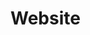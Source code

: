 # Website
<!DOCTYPE html>
<html lang="en">

<head>
    <meta charset="UTF-8">
    <meta name="viewport" content="width=device-width, initial-scale=1.0">
    <title>Navigation</title>
    <style>
        .navbar {
            background-color: rgb(0, 0, 0);
            border-radius: 4px;
        }

        .navbar ul {
            overflow: auto;
        }

        .navbar li {
            float: left;
            list-style: none;
            margin: 13px 20px;
        }

        .navbar li a {
            padding: 3px 3px;
            text-decoration: none;
            color: white;
        }

        .navbar li a:hover {
            color: cornflowerblue;
        }

        .search {
            float: left;
            color: white;
            padding: 12px 75px;
        }

        .navbar input {
            border: 2px solid black;
            border-radius: 8px;
            padding: 6px 243px;
        }
    </style>
</head>

<body>
    <header>
        <nav class="navbar">
            <ul>
                <li><a href="#">Home</a></li>
                <li><a href="#">About</a></li>
                <li><a href="#">Shopping</a></li>
                <li><a href="#">Services</a></li>
                <li><a href="#">Contact Us</a> </li>
                <div>
                    <input type="text" name="search" id="search" placeholder="search this website">
                </div>
            </ul>
        </nav>
    </header>
</body>

</html>
